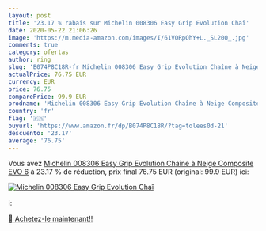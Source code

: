 ```yaml
---
layout: post
title: '23.17 % rabais sur Michelin 008306 Easy Grip Evolution Chaî'
date: 2020-05-22 21:06:26
image: 'https://m.media-amazon.com/images/I/61VORpQhY+L._SL200_.jpg'
comments: true
category: ofertas
author: ring
slug: 'B074P8C18R-fr Michelin 008306 Easy Grip Evolution Chaîne à Neige Composite  EVO 6'
actualPrice: 76.75 EUR
currency: EUR
price: 76.75
comparePrice: 99.9 EUR
prodname: 'Michelin 008306 Easy Grip Evolution Chaîne à Neige Composite  EVO 6'
country: 'fr'
flag: '🇫🇷'
buyurl: 'https://www.amazon.fr/dp/B074P8C18R/?tag=tolees0d-21'
descuento: '23.17'
average: '76.75'
---
```


Vous avez [Michelin 008306 Easy Grip Evolution Chaîne à Neige Composite  EVO 6](https://www.amazon.fr/dp/B074P8C18R/?tag=tolees0d-21)  à  23.17 % de réduction, prix final  76.75 EUR (original: 99.9 EUR) ici:

[![Michelin 008306 Easy Grip Evolution Chaî](https://m.media-amazon.com/images/I/61VORpQhY+L._SL200_.jpg)](https://www.amazon.fr/dp/B074P8C18R/?tag=tolees0d-21)

ℹ️:


[🛒 Achetez-le maintenant!!](https://www.amazon.fr/dp/B074P8C18R/?tag=tolees0d-21)
